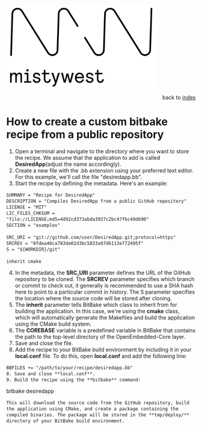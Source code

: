 <img src="../files/img/2018_MistyWest_LogoCombo_FINAL_RGB.png" alt="MistyWest" width="400"/><div style="text-align: right">back to [index](../README.md)</div>

# How to create a custom bitbake recipe from a public repository

1. Open a terminal and navigate to the directory where you want to store the recipe. We assume that the application to add is called **DesiredApp**(adjust the name accordingly).
2. Create a new file with the .bb extension using your preferred text editor. For this example, we'll call the file "desiredapp.bb".
3. Start the recipe by defining the metadata. Here's an example:
```
SUMMARY = "Recipe for DesiredApp"
DESCRIPTION = "Compiles DesiredApp from a public GitHub repository"
LICENSE = "MIT"
LIC_FILES_CHKSUM = "file://LICENSE;md5=4d92cd373abda3937c2bc47fbc49d690"
SECTION = "examples"

SRC_URI = "git://github.com/user/DesiredApp.git;protocol=https"
SRCREV = "8fdea40ca783de02d3bc5833a97d6113e772495f"
S = "${WORKDIR}/git"

inherit cmake
```
4. In the metadata, the **SRC_URI** parameter defines the URL of the GitHub repository to be cloned. The **SRCREV** parameter specifies which branch or commit to check out, it generally is recommended to use a SHA hash here to point to a particular commit in history. The S parameter specifies the location where the source code will be stored after cloning.
5. The **inherit** parameter tells BitBake which class to inherit from for building the application. In this case, we're using the **cmake** class, which will automatically generate the Makefiles and build the application using the CMake build system.
6. The **COREBASE** variable is a predefined variable in BitBake that contains the path to the top-level directory of the OpenEmbedded-Core layer. 
7. Save and close the file.
8. Add the recipe to your BitBake build environment by including it in your **local.conf** file. To do this, open **local.conf** and add the following line:
```
BBFILES += "/path/to/your/recipe/desiredapp.bb"
8. Save and close **local.conf**.
9. Build the recipe using the **bitbake** command:
```
bitbake desiredapp

```
This will download the source code from the GitHub repository, build the application using CMake, and create a package containing the compiled binaries. The package will be stored in the **tmp/deploy/** directory of your BitBake build environment.
